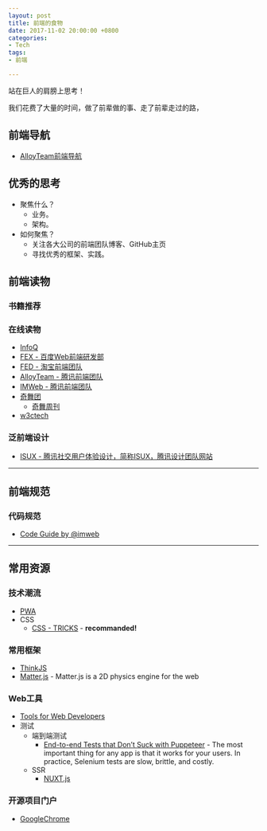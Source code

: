 ```yaml
---
layout: post
title: 前端的食物
date: 2017-11-02 20:00:00 +0800
categories:
- Tech
tags:
- 前端

---
```


站在巨人的肩膀上思考！

我们花费了大量的时间，做了前辈做的事、走了前辈走过的路，

## 前端导航

- [AlloyTeam前端导航](http://www.alloyteam.com/nav/)


## 优秀的思考

- 聚焦什么？
	- 业务。
	- 架构。
- 如何聚焦？
	- 关注各大公司的前端团队博客、GitHub主页
	- 寻找优秀的框架、实践。



## 前端读物

### 书籍推荐

### 在线读物

- [InfoQ](http://www.infoq.com/cn/Front-end/)
- [FEX - 百度Web前端研发部﻿﻿](http://fex.baidu.com/)
- [FED - 淘宝前端团队﻿](http://taobaofed.org/)
- [AlloyTeam - 腾讯前端团队﻿﻿](http://www.alloyteam.com/)
- [IMWeb - 腾讯前端团队](http://imweb.io/)
- [奇舞团](https://75team.com/)
	- [奇舞周刊](https://weekly.75team.com/)
- [w3ctech](https://www.w3ctech.com/)

### 泛前端设计

- [ISUX - 腾讯社交用户体验设计，简称ISUX，腾讯设计团队网站](https://isux.tencent.com/)

----

## 前端规范

### 代码规范

- [Code Guide by @imweb](http://imweb.github.io/CodeGuide/)

----

## 常用资源

### 技术潮流

- [PWA](https://developers.google.com/web/progressive-web-apps/)
- CSS
	- [CSS - TRICKS](https://css-tricks.com/) - **recommanded!**

### 常用框架

- [ThinkJS](https://www.thinkjs.org/)
- [Matter.js](http://brm.io/matter-js/) - Matter.js is a 2D physics engine for the web

### Web工具

- [Tools for Web Developers](https://developers.google.com/web/tools/)
- 测试
	- 端到端测试
		- [End-to-end Tests that Don’t Suck with Puppeteer](https://ropig.com/blog/end-end-tests-dont-suck-puppeteer/) - The most important thing for any app is that it works for your users. In practice, Selenium tests are slow, brittle, and costly.
	- SSR
		- [NUXT.js](https://nuxtjs.org/)

### 开源项目门户

- [GoogleChrome](https://github.com/GoogleChrome)
